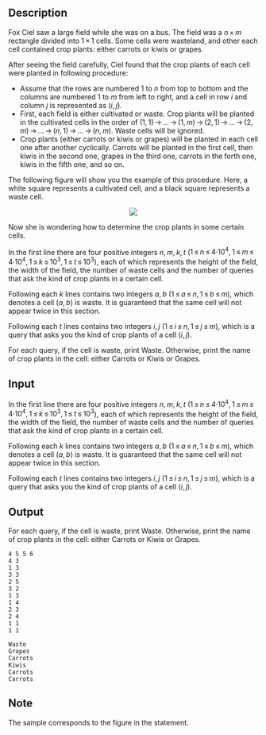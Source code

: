## Description

<div><p>Fox Ciel saw a large field while she was on a bus. The field was a <span class="tex-span"><i>n</i> × <i>m</i></span> rectangle divided into <span class="tex-span">1 × 1</span> cells. Some cells were wasteland, and other each cell contained crop plants: either carrots or kiwis or grapes. </p><p>After seeing the field carefully, Ciel found that the crop plants of each cell were planted in following procedure:</p><ul> <li> Assume that the rows are numbered <span class="tex-span">1</span> to <span class="tex-span"><i>n</i></span> from top to bottom and the columns are numbered <span class="tex-span">1</span> to <span class="tex-span"><i>m</i></span> from left to right, and a cell in row <span class="tex-span"><i>i</i></span> and column <span class="tex-span"><i>j</i></span> is represented as <span class="tex-span">(<i>i</i>, <i>j</i>)</span>. </li><li> First, each field is either cultivated or waste. Crop plants will be planted in the cultivated cells in the order of <span class="tex-span">(1, 1) → ... → (1, <i>m</i>) → (2, 1) → ... → (2, <i>m</i>) → ... → (<i>n</i>, 1) → ... → (<i>n</i>, <i>m</i>)</span>. Waste cells will be ignored. </li><li> Crop plants (either carrots or kiwis or grapes) will be planted in each cell one after another cyclically. Carrots will be planted in the first cell, then kiwis in the second one, grapes in the third one, carrots in the forth one, kiwis in the fifth one, and so on. </li></ul><p>The following figure will show you the example of this procedure. Here, a white square represents a cultivated cell, and a black square represents a waste cell.</p><center> <img class="tex-graphics" src="file://uGG4803Y.png" style="max-width: 100.0%;max-height: 100.0%;"> </center><p>Now she is wondering how to determine the crop plants in some certain cells. </p></div><div class="input-specification"><p>In the first line there are four positive integers <span class="tex-span"><i>n</i>, <i>m</i>, <i>k</i>, <i>t</i></span> (<span class="tex-span">1 ≤ <i>n</i> ≤ 4·10<sup class="upper-index">4</sup>, 1 ≤ <i>m</i> ≤ 4·10<sup class="upper-index">4</sup>, 1 ≤ <i>k</i> ≤ 10<sup class="upper-index">3</sup>, 1 ≤ <i>t</i> ≤ 10<sup class="upper-index">3</sup></span>), each of which represents the height of the field, the width of the field, the number of waste cells and the number of queries that ask the kind of crop plants in a certain cell.</p><p>Following each <span class="tex-span"><i>k</i></span> lines contains two integers <span class="tex-span"><i>a</i>, <i>b</i></span> (<span class="tex-span">1 ≤ <i>a</i> ≤ <i>n</i>, 1 ≤ <i>b</i> ≤ <i>m</i></span>), which denotes a cell <span class="tex-span">(<i>a</i>, <i>b</i>)</span> is waste. It is guaranteed that the same cell will not appear twice in this section.</p><p>Following each <span class="tex-span"><i>t</i></span> lines contains two integers <span class="tex-span"><i>i</i>, <i>j</i></span> (<span class="tex-span">1 ≤ <i>i</i> ≤ <i>n</i>, 1 ≤ <i>j</i> ≤ <i>m</i></span>), which is a query that asks you the kind of crop plants of a cell <span class="tex-span">(<i>i</i>, <i>j</i>)</span>.</p></div><div class="output-specification"><p>For each query, if the cell is waste, print <span class="tex-font-style-tt">Waste</span>. Otherwise, print the name of crop plants in the cell: either <span class="tex-font-style-tt">Carrots</span> or <span class="tex-font-style-tt">Kiwis</span> or <span class="tex-font-style-tt">Grapes</span>.</p></div>

## Input

<p>In the first line there are four positive integers <span class="tex-span"><i>n</i>, <i>m</i>, <i>k</i>, <i>t</i></span> (<span class="tex-span">1 ≤ <i>n</i> ≤ 4·10<sup class="upper-index">4</sup>, 1 ≤ <i>m</i> ≤ 4·10<sup class="upper-index">4</sup>, 1 ≤ <i>k</i> ≤ 10<sup class="upper-index">3</sup>, 1 ≤ <i>t</i> ≤ 10<sup class="upper-index">3</sup></span>), each of which represents the height of the field, the width of the field, the number of waste cells and the number of queries that ask the kind of crop plants in a certain cell.</p><p>Following each <span class="tex-span"><i>k</i></span> lines contains two integers <span class="tex-span"><i>a</i>, <i>b</i></span> (<span class="tex-span">1 ≤ <i>a</i> ≤ <i>n</i>, 1 ≤ <i>b</i> ≤ <i>m</i></span>), which denotes a cell <span class="tex-span">(<i>a</i>, <i>b</i>)</span> is waste. It is guaranteed that the same cell will not appear twice in this section.</p><p>Following each <span class="tex-span"><i>t</i></span> lines contains two integers <span class="tex-span"><i>i</i>, <i>j</i></span> (<span class="tex-span">1 ≤ <i>i</i> ≤ <i>n</i>, 1 ≤ <i>j</i> ≤ <i>m</i></span>), which is a query that asks you the kind of crop plants of a cell <span class="tex-span">(<i>i</i>, <i>j</i>)</span>.</p>

## Output

<p>For each query, if the cell is waste, print <span class="tex-font-style-tt">Waste</span>. Otherwise, print the name of crop plants in the cell: either <span class="tex-font-style-tt">Carrots</span> or <span class="tex-font-style-tt">Kiwis</span> or <span class="tex-font-style-tt">Grapes</span>.</p>





```input1
4 5 5 6
4 3
1 3
3 3
2 5
3 2
1 3
1 4
2 3
2 4
1 1
1 1

```




```output1
Waste
Grapes
Carrots
Kiwis
Carrots
Carrots

```



## Note

<p>The sample corresponds to the figure in the statement.</p>
